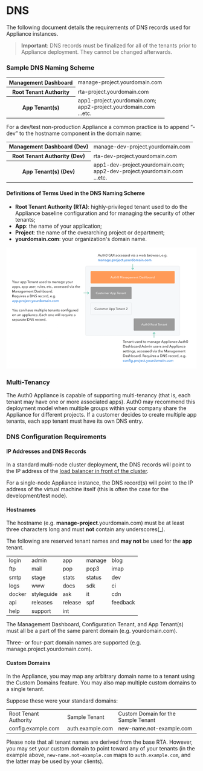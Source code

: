# DNS

The following document details the requirements of DNS records used for Appliance instances.

> **Important**: DNS records must be finalized for all of the tenants prior to Appliance deployment. They cannot be changed afterwards.

### Sample DNS Naming Scheme

<table class="table">
    <tr>
        <th>Management Dashboard</th>
        <td>manage-project.yourdomain.com</td>
    </tr>
    <tr>
        <th>Root Tenant Authority</th>
        <td>rta-project.yourdomain.com</td>
    </tr>
    <tr>
        <th>App Tenant(s)</th>
        <td>app1-project.yourdomain.com; <br /> app2-project.yourdomain.com <br />...etc.</td>
    </tr>
</table>

For a dev/test non-production Appliance a common practice is to append “-dev” to the hostname component in the domain name:

<table class="table">
    <tr>
        <th>Management Dashboard (Dev)</th>
        <td>manage-dev-project.yourdomain.com</td>
    </tr>
    <tr>
        <th>Root Tenant Authority (Dev)</th>
        <td>rta-dev-project.yourdomain.com</td>
    </tr>
    <tr>
        <th>App Tenant(s) (Dev)</th>
        <td>app1-dev-project.yourdomain.com; <br /> app2-dev-project.yourdomain.com <br />...etc.</td>
    </tr>
</table>

#### Definitions of Terms Used in the DNS Naming Scheme

* **Root Tenant Authority (RTA)**: highly-privileged tenant used to do the Appliance baseline configuration and for managing the security of other tenants;
* **App**: the name of your application;
* **Project**: the name of the overarching project or department;
* **yourdomain.com**: your organization's domain name.

![](/media/articles/appliance/infrastructure/appliance-dns.png)

### Multi-Tenancy

The Auth0 Appliance is capable of supporting multi-tenancy (that is, each tenant may have one or more associated apps). Auth0 may recommend this deployment model when multiple groups within your company share the Appliance for different projects. If a customer decides to create multiple app tenants, each app tenant must have its own DNS entry.

### DNS Configuration Requirements

#### IP Addresses and DNS Records

In a standard multi-node cluster deployment, the DNS records will point to the IP address of the [load balancer in front of the cluster](/appliance/infrastructure/infrastructure-overview).

For a single-node Appliance instance, the DNS record(s) will point to the IP address of the virtual machine itself (this is often the case for the development/test node).

#### Hostnames

The hostname (e.g. **manage-project**.yourdomain.com) must be at least three characters long and must **not** contain any underscores(_).

The following are reserved tenant names and **may not** be used for the **app** tenant.

<table>
    <tr>
        <td>login</td>
        <td>admin</td>
        <td>app</td>
        <td>manage</td>
        <td>blog</td>
    </tr>
    <tr>
        <td>ftp</td>
        <td>mail</td>
        <td>pop</td>
        <td>pop3</td>
        <td>imap</td>
    </tr>
    <tr>
        <td>smtp</td>
        <td>stage</td>
        <td>stats</td>
        <td>status</td>
        <td>dev</td>
    </tr>
    <tr>
        <td>logs</td>
        <td>www</td>
        <td>docs</td>
        <td>sdk</td>
        <td>ci</td>
    </tr>
    <tr>
        <td>docker</td>
        <td>styleguide</td>
        <td>ask</td>
        <td>it</td>
        <td>cdn</td>
    </tr>
    <tr>
        <td>api</td>
        <td>releases</td>
        <td>release</td>
        <td>spf</td>
        <td>feedback</td>
    </tr>
    <tr>
        <td>help</td>
        <td>support</td>
        <td>int</td>
        <td></td>
        <td></td>
    </tr>
</table>

The Management Dashboard, Configuration Tenant, and App Tenant(s) must all be a part of the same parent domain (e.g. yourdomain.com).

Three- or four-part domain names are supported (e.g. manage.project.yourdomain.com).

#### Custom Domains

In the Appliance, you may map any arbitrary domain name to a tenant using the Custom Domains feature. You may also map multiple custom domains to a single tenant.

Suppose these were your standard domains:

<table>
    <tr>
        <td>Root Tenant Authority</td>
        <td>Sample Tenant</td>
        <td>Custom Domain for the Sample Tenant</td>
    </tr>
    <tr>
        <td>config.example.com</td>
        <td>auth.example.com</td>
        <td>new-name.not-example.com</td>
    </tr>
</table>

Please note that all tenant names are derived from the base RTA. However, you may set your custom domain to point toward any of your tenants (in the example above, `new-name.not-example.com` maps to `auth.example.com`, and the latter may be used by your clients).
